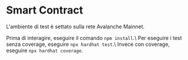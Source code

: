 # Smart Contract

L'ambiente di test è settato sulla rete Avalanche Mainnet.

Prima di interagire, eseguire il comando ```npm install```.\\
Per eseguire i test senza coverage, eseguire ```npx hardhat test```.\\
Invece con coverage, eseguire ```npx hardhat coverage```.
